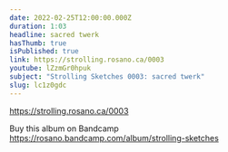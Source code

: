 ```yaml
---
date: 2022-02-25T12:00:00.000Z
duration: 1:03
headline: sacred twerk
hasThumb: true
isPublished: true
link: https://strolling.rosano.ca/0003
youtube: lZzmGr0hpuk
subject: "Strolling Sketches 0003: sacred twerk"
slug: lc1z0gdc
---
```

https://strolling.rosano.ca/0003

Buy this album on Bandcamp https://rosano.bandcamp.com/album/strolling-sketches
